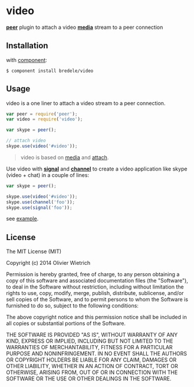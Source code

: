 video
=====

**[peer](http://github.com/bredele/peer)**  plugin to attach a video **[media](http://github.com/bredele/media)** stream to a peer connection


## Installation

with [component](http://github.com/component/component):

	$ component install bredele/video


## Usage

  video is a one liner to attach a video stream to a peer connection. 

```js
var peer = require('peer');
var video = require('video');

var skype = peer();

// attach video
skype.use(video('#video'));
```

> video is based on [media](http://github.com/bredele/media) and [attach](http://github.com/bredele/attach).

  Use video with **[signal](http://github.com/bredele/signal)** and **[channel](http://github.com/bredele/channel)** to create a video application like skype (video + chat) in a couple of lines:

```js
var skype = peer();

skype.use(video('#video'));
skype.use(channel('foo'));
skype.use(signal('foo'));

```

  see [example](https://github.com/bredele/video/blob/master/test/remote).


## License

The MIT License (MIT)

Copyright (c) 2014 Olivier Wietrich

Permission is hereby granted, free of charge, to any person obtaining a copy
of this software and associated documentation files (the "Software"), to deal
in the Software without restriction, including without limitation the rights
to use, copy, modify, merge, publish, distribute, sublicense, and/or sell
copies of the Software, and to permit persons to whom the Software is
furnished to do so, subject to the following conditions:

The above copyright notice and this permission notice shall be included in all
copies or substantial portions of the Software.

THE SOFTWARE IS PROVIDED "AS IS", WITHOUT WARRANTY OF ANY KIND, EXPRESS OR
IMPLIED, INCLUDING BUT NOT LIMITED TO THE WARRANTIES OF MERCHANTABILITY,
FITNESS FOR A PARTICULAR PURPOSE AND NONINFRINGEMENT. IN NO EVENT SHALL THE
AUTHORS OR COPYRIGHT HOLDERS BE LIABLE FOR ANY CLAIM, DAMAGES OR OTHER
LIABILITY, WHETHER IN AN ACTION OF CONTRACT, TORT OR OTHERWISE, ARISING FROM,
OUT OF OR IN CONNECTION WITH THE SOFTWARE OR THE USE OR OTHER DEALINGS IN THE
SOFTWARE.
